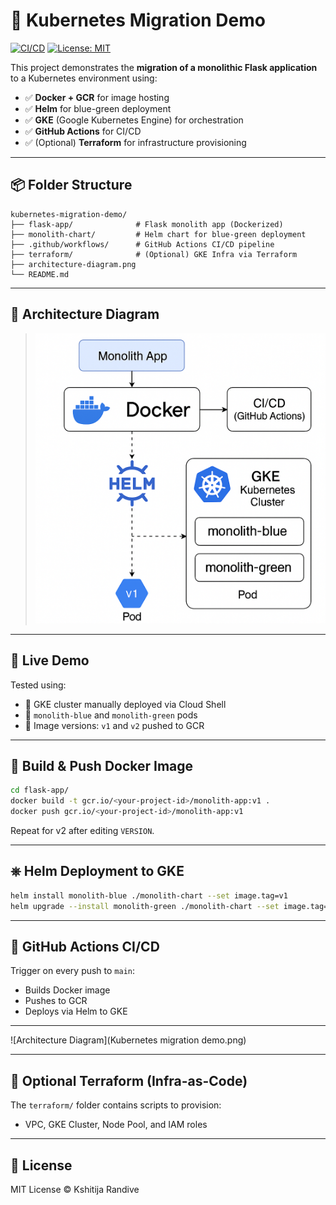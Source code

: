 
# 🚀 Kubernetes Migration Demo

[![CI/CD](https://github.com/<your-username>/kubernetes-migration-demo/actions/workflows/deploy.yml/badge.svg)](https://github.com/<your-username>/kubernetes-migration-demo/actions)
[![License: MIT](https://img.shields.io/badge/License-MIT-blue.svg)](LICENSE)

This project demonstrates the **migration of a monolithic Flask application** to a Kubernetes environment using:

- ✅ **Docker + GCR** for image hosting  
- ✅ **Helm** for blue-green deployment  
- ✅ **GKE** (Google Kubernetes Engine) for orchestration  
- ✅ **GitHub Actions** for CI/CD  
- ✅ (Optional) **Terraform** for infrastructure provisioning

---

## 📦 Folder Structure

```
kubernetes-migration-demo/
├── flask-app/              # Flask monolith app (Dockerized)
├── monolith-chart/         # Helm chart for blue-green deployment
├── .github/workflows/      # GitHub Actions CI/CD pipeline
├── terraform/              # (Optional) GKE Infra via Terraform
├── architecture-diagram.png
└── README.md
```

---

## 📸 Architecture Diagram

> ![Architecture](Kubernetes-migration-demo.png)

---

## 🚀 Live Demo

Tested using:

- 🔹 GKE cluster manually deployed via Cloud Shell
- 🔹 `monolith-blue` and `monolith-green` pods
- 🔹 Image versions: `v1` and `v2` pushed to GCR

---

## 🐳 Build & Push Docker Image

```bash
cd flask-app/
docker build -t gcr.io/<your-project-id>/monolith-app:v1 .
docker push gcr.io/<your-project-id>/monolith-app:v1
```

Repeat for v2 after editing `VERSION`.

---

## ⎈ Helm Deployment to GKE

```bash
helm install monolith-blue ./monolith-chart --set image.tag=v1
helm upgrade --install monolith-green ./monolith-chart --set image.tag=v2 --set replicaCount=3
```

---

## 🤖 GitHub Actions CI/CD

Trigger on every push to `main`:
- Builds Docker image
- Pushes to GCR
- Deploys via Helm to GKE

---

![Architecture Diagram](Kubernetes migration demo.png)

---

## 🌱 Optional Terraform (Infra-as-Code)

The `terraform/` folder contains scripts to provision:
- VPC, GKE Cluster, Node Pool, and IAM roles

---

## 📄 License

MIT License © Kshitija Randive
